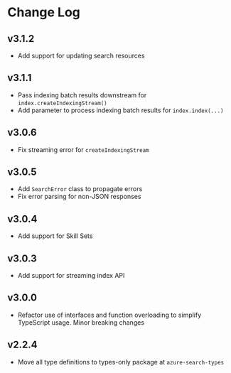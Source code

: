 # Change Log

## v3.1.2

- Add support for updating search resources

## v3.1.1

- Pass indexing batch results downstream for `index.createIndexingStream()`
- Add parameter to process indexing batch results for `index.index(...)`

## v3.0.6

- Fix streaming error for `createIndexingStream`

## v3.0.5

- Add `SearchError` class to propagate errors
- Fix error parsing for non-JSON responses

## v3.0.4

- Add support for Skill Sets

## v3.0.3

- Add support for streaming index API

## v3.0.0

- Refactor use of interfaces and function overloading to simplify TypeScript usage. Minor breaking changes

## v2.2.4

- Move all type definitions to types-only package at `azure-search-types`